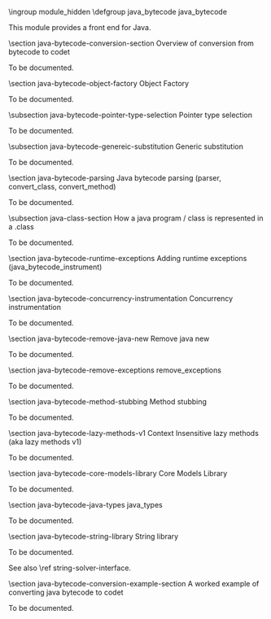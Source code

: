 \ingroup module_hidden
\defgroup java_bytecode java_bytecode

This module provides a front end for Java.

\section java-bytecode-conversion-section Overview of conversion from bytecode to codet

To be documented.

\section java-bytecode-object-factory Object Factory

To be documented.

\subsection java-bytecode-pointer-type-selection Pointer type selection

To be documented.

\subsection java-bytecode-genereic-substitution Generic substitution

To be documented.

\section java-bytecode-parsing Java bytecode parsing (parser, convert_class, convert_method)

To be documented.

\subsection java-class-section How a java program / class is represented in a .class

To be documented.

\section java-bytecode-runtime-exceptions Adding runtime exceptions (java_bytecode_instrument)

To be documented.

\section java-bytecode-concurrency-instrumentation Concurrency instrumentation

To be documented.

\section java-bytecode-remove-java-new Remove java new

To be documented.

\section java-bytecode-remove-exceptions remove_exceptions

To be documented.

\section java-bytecode-method-stubbing Method stubbing

To be documented.

\section java-bytecode-lazy-methods-v1 Context Insensitive lazy methods (aka lazy methods v1)

To be documented.

\section java-bytecode-core-models-library Core Models Library

To be documented.

\section java-bytecode-java-types java_types

To be documented.

\section java-bytecode-string-library String library

To be documented.

See also \ref string-solver-interface.

\section java-bytecode-conversion-example-section A worked example of converting java bytecode to codet

To be documented.
